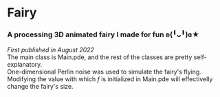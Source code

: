 # Fairy
### A processing 3D animated fairy I made for fun ʚ(╹ᴗ╹)ɞ★ <br />
*First published in August 2022* <br />
The main class is Main.pde, and the rest of the classes are pretty self-explanatory. <br />
One-dimensional Perlin noise was used to simulate the fairy's flying. <br />
Modifying the value with which *f* is initialized in Main.pde will effectivelly change the fairy's size.
